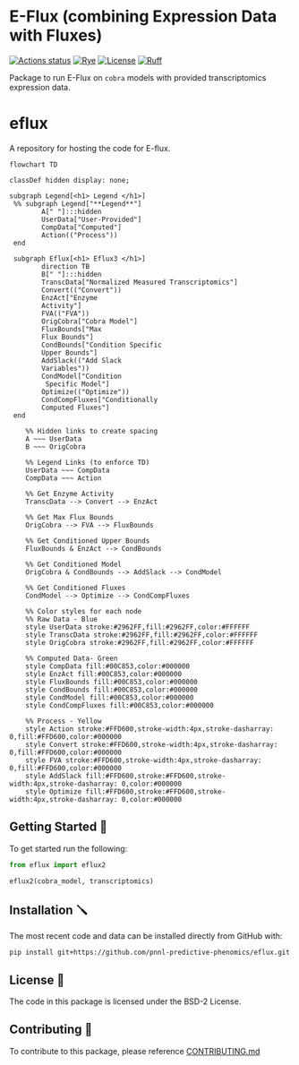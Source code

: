 # E-Flux (combining Expression Data with Fluxes)

[![Actions status](https://github.com/pnnl-predictive-phenomics/eflux/workflows/CI/badge.svg)](https://github.com/pnnl-predictive-phenomics/eflux/actions)
[![Rye](https://img.shields.io/endpoint?url=https://raw.githubusercontent.com/astral-sh/rye/main/artwork/badge.json)](https://rye-up.com)
[![License](https://img.shields.io/badge/License-BSD_2--Clause-orange.svg)](https://opensource.org/licenses/BSD-2-Clause)
[![Ruff](https://img.shields.io/endpoint?url=https://raw.githubusercontent.com/astral-sh/ruff/main/assets/badge/v2.json)](https://github.com/astral-sh/ruff)

Package to run E-Flux on `cobra` models with provided transcriptomics expression data.
# eflux

A repository for hosting the code for E-flux.

```mermaid
flowchart TD

classDef hidden display: none;

subgraph Legend[<h1> Legend </h1>]
 %% subgraph Legend["**Legend**"]
        A[" "]:::hidden
        UserData["User-Provided"]
        CompData["Computed"]
        Action(("Process"))
 end

 subgraph Eflux[<h1> Eflux3 </h1>]
        direction TB
        B[" "]:::hidden
        TranscData["Normalized Measured Transcriptomics"]
        Convert(("Convert"))
        EnzAct["Enzyme 
        Activity"]
        FVA(("FVA"))
        OrigCobra["Cobra Model"]
        FluxBounds["Max 
        Flux Bounds"]
        CondBounds["Condition Specific 
        Upper Bounds"]
        AddSlack(("Add Slack 
        Variables"))
        CondModel["Condition
         Specific Model"]
        Optimize(("Optimize"))
        CondCompFluxes["Conditionally 
        Computed Fluxes"]
 end

    %% Hidden links to create spacing
    A ~~~ UserData
    B ~~~ OrigCobra

    %% Legend Links (to enforce TD)
    UserData ~~~ CompData
    CompData ~~~ Action

    %% Get Enzyme Activity
    TranscData --> Convert --> EnzAct

    %% Get Max Flux Bounds
    OrigCobra --> FVA --> FluxBounds

    %% Get Conditioned Upper Bounds
    FluxBounds & EnzAct --> CondBounds

    %% Get Conditioned Model
    OrigCobra & CondBounds --> AddSlack --> CondModel

    %% Get Conditioned Fluxes
    CondModel --> Optimize --> CondCompFluxes

    %% Color styles for each node
    %% Raw Data - Blue
    style UserData stroke:#2962FF,fill:#2962FF,color:#FFFFFF
    style TranscData stroke:#2962FF,fill:#2962FF,color:#FFFFFF
    style OrigCobra stroke:#2962FF,fill:#2962FF,color:#FFFFFF

    %% Computed Data- Green
    style CompData fill:#00C853,color:#000000
    style EnzAct fill:#00C853,color:#000000
    style FluxBounds fill:#00C853,color:#000000
    style CondBounds fill:#00C853,color:#000000
    style CondModel fill:#00C853,color:#000000
    style CondCompFluxes fill:#00C853,color:#000000

    %% Process - Yellow
    style Action stroke:#FFD600,stroke-width:4px,stroke-dasharray: 0,fill:#FFD600,color:#000000
    style Convert stroke:#FFD600,stroke-width:4px,stroke-dasharray: 0,fill:#FFD600,color:#000000
    style FVA stroke:#FFD600,stroke-width:4px,stroke-dasharray: 0,fill:#FFD600,color:#000000
    style AddSlack fill:#FFD600,stroke:#FFD600,stroke-width:4px,stroke-dasharray: 0,color:#000000
    style Optimize fill:#FFD600,stroke:#FFD600,stroke-width:4px,stroke-dasharray: 0,color:#000000
```

## Getting Started 🏃

To get started run the following:

```python
from eflux import eflux2

eflux2(cobra_model, transcriptomics)
```

## Installation 🪛

The most recent code and data can be installed directly from GitHub with:

```shell
pip install git+https://github.com/pnnl-predictive-phenomics/eflux.git
```

## License 📄

The code in this package is licensed under the BSD-2 License.


## Contributing 👋
To contribute to this package, please reference [CONTRIBUTING.md](CONTRIBUTING.md)
